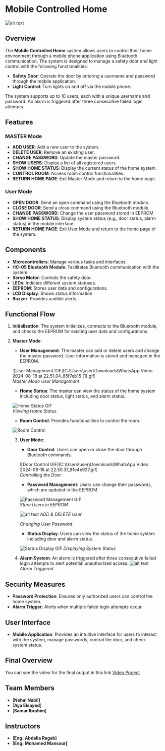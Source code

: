 # Mobile Controlled Home

![alt text](Smart_Home-1.png)
## Overview

The **Mobile Controlled Home** system allows users to control their home environment through a mobile phone application using Bluetooth communication. The system is designed to manage a safety door and light control with the following functionalities:

- **Safety Door**: Operate the door by entering a username and password through the mobile application.
- **Light Control**: Turn lights on and off via the mobile phone.

The system supports up to 10 users, each with a unique username and password. An alarm is triggered after three consecutive failed login attempts.

## Features

### MASTER Mode

- **ADD USER**: Add a new user to the system.
- **DELETE USER**: Remove an existing user.
- **CHANGE PASSWORD**: Update the master password.
- **SHOW USERS**: Display a list of all registered users.
- **SHOW HOME STATUS**: Display the current status of the home system.
- **CONTROL ROOM**: Access room control functionalities.
- **RETURN HOME PAGE**: Exit Master Mode and return to the home page.

### User Mode

- **OPEN DOOR**: Send an open command using the Bluetooth module.
- **CLOSE DOOR**: Send a close command using the Bluetooth module.
- **CHANGE PASSWORD**: Change the user password stored in EEPROM.
- **SHOW HOME STATUS**: Display system status (e.g., door status, alarm status) in the mobile interface.
- **RETURN HOME PAGE**: Exit User Mode and return to the home page of the system.

## Components

- **Microcontrollers**: Manage various tasks and interfaces.
- **HC-05 Bluetooth Module**: Facilitates Bluetooth communication with the system.
- **Servo Motor**: Controls the safety door.
- **LEDs**: Indicate different system statuses.
- **EEPROM**: Stores user data and configurations.
- **LCD Display**: Shows status information.
- **Buzzer**: Provides audible alerts.

## Functional Flow

1. **Initialization**: The system initializes, connects to the Bluetooth module, and checks the EEPROM for existing user data and configurations.



2. **Master Mode**:
   - **User Management**: The master can add or delete users and change the master password. User information is stored and managed in the EEPROM.
   
   ![User Management GIF](C:\Users\user\Downloads\WhatsApp Video 2024-08-18 at 22.51.04_85f7eb15 (1).gif)  
   *Master Mode User Management*

   - **Home Status**: The master can view the status of the home system including door status, light status, and alarm status.
   
   ![Home Status GIF](URL_TO_YOUR_HOME_STATUS_GIF)  
   *Viewing Home Status*

   - **Room Control**: Provides functionalities to control the room.

    ![Room Control](<WhatsApp Video 2024-08-18 at 22.50.37_81e4e927.gif>)
   
   3. **User Mode**:
      - **Door Control**: Users can open or close the door through Bluetooth commands.
   
      ![Door Control GIF](C:\Users\user\Downloads\WhatsApp Video 2024-08-18 at 22.50.37_81e4e927.gif)  
      *Controlling the Door*
   
      - **Password Management**: Users can change their passwords, which are updated in the EEPROM.
      
      ![Password Management GIF](EEPROM_Store.gif)  
      *Store Users in EEPROM* 

      ![alt text](Wrong_Password-1.gif)
      *ADD & DELETE User*

      *Changing User Password*
   
      - **Status Display**: Users can view the status of the home system including door and alarm status.
   
     
      ![Status Display GIF](<Home Status.gif>)
      *Displaying System Status*
   
   4. **Alarm System**: An alarm is triggered after three consecutive failed login attempts to alert potential unauthorized access.
      ![alt text](Wrong_Password.gif)
      *Alarm Triggered*
      

## Security Measures

- **Password Protection**: Ensures only authorized users can control the home system.
- **Alarm Trigger**: Alerts when multiple failed login attempts occur.

## User Interface

- **Mobile Application**: Provides an intuitive interface for users to interact with the system, manage passwords, control the door, and check system status.

## Final Overview

You can see the video for the final output in this link [Video Project]()

## Team Members

- **[Nehal Nabil]**
- **[Aya Elsayed]**
- **[Samar Ibrahim]**

## Instructors

- **[Eng: Abdalla Ragab]**
- **[Eng: Mohamed Mansour]**
